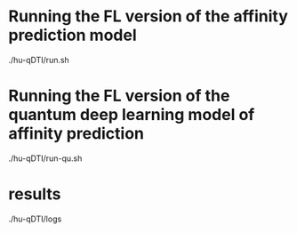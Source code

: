 Running the FL version of the affinity prediction model
===
./hu-qDTI/run.sh

Running the FL version of the quantum deep learning model of affinity prediction
===
./hu-qDTI/run-qu.sh

results
===
./hu-qDTI/logs
